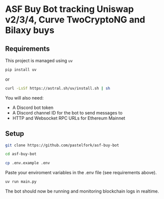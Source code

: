 # ASF Buy Bot tracking Uniswap v2/3/4, Curve TwoCryptoNG and Bilaxy buys

## Requirements

This project is managed using `uv`

```bash
pip install uv
```

or

```bash
curl -LsSf https://astral.sh/uv/install.sh | sh
```

You will also need:

- A Discord bot token
- A Discord channel ID for the bot to send messages to
- HTTP and Websocket RPC URLs for Ethereum Mainnet

## Setup

```bash
git clone https://github.com/pastelfork/asf-buy-bot
```

```bash
cd asf-buy-bot
```

```bash
cp .env.example .env
```

Paste your enviroment variables in the .env file (see requirements above).

```bash
uv run main.py
```

The bot should now be running and monitoring blockchain logs in realtime.

